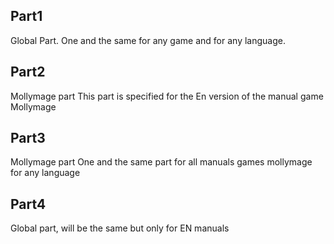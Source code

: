 ## Part1
Global Part. 
One and the same for any game and for any language.

## Part2
Mollymage part
This part is specified for the En version of the manual game Mollymage

## Part3
Mollymage part
One and the same part for all manuals games mollymage for any language

## Part4
Global part, will be the same but only for EN manuals

